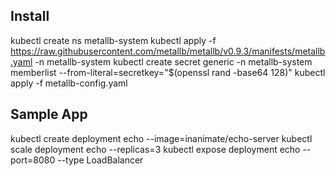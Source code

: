 

## Install

kubectl create ns metallb-system
kubectl apply -f https://raw.githubusercontent.com/metallb/metallb/v0.9.3/manifests/metallb.yaml -n metallb-system
kubectl create secret generic -n metallb-system memberlist --from-literal=secretkey="$(openssl rand -base64 128)"
kubectl apply -f metallb-config.yaml

## Sample App


kubectl create deployment echo --image=inanimate/echo-server
kubectl scale deployment echo --replicas=3
kubectl expose deployment echo --port=8080 --type LoadBalancer
